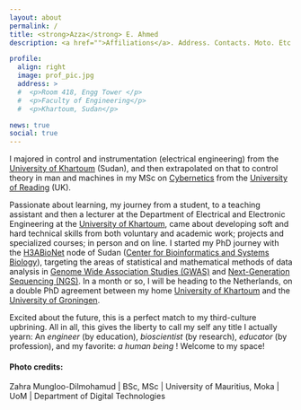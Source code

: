 ```yaml
---
layout: about
permalink: /
title: <strong>Azza</strong> E. Ahmed
description: <a href="">Affiliations</a>. Address. Contacts. Moto. Etc.

profile:
  align: right
  image: prof_pic.jpg
  address: >
  #  <p>Room 418, Engg Tower </p>
  #  <p>Faculty of Engineering</p> 
  #  <p>Khartoum, Sudan</p>

news: true
social: true
---
```


I majored in control and instrumentation (electrical engineering) from the [University of Khartoum](https://www.uofk.edu/index.php/en/) (Sudan), and then extrapolated on that to control theory in man and machines in my MSc on [Cybernetics](https://en.wikipedia.org/wiki/Cybernetics) from the [University of Reading](http://www.reading.ac.uk/) (UK). 

Passionate about learning, my journey from a student, to a teaching assistant and then a lecturer at the Department of Electrical and Electronic Engineering at the [University of Khartoum](https://www.uofk.edu/index.php/en/), came about developing soft and hard technical skills from both voluntary and academic work; projects and specialized courses; in person and on line. I started my PhD journey with the [H3ABioNet](https://h3abionet.org/) node of Sudan ([Center for Bioinformatics and Systems Biology](https://cbsb.uofk.edu/)), targeting the areas of statistical and mathematical methods of data analysis in [Genome Wide Association Studies (GWAS)](https://en.wikipedia.org/wiki/Genome-wide_association_study) and [Next-Generation Sequencing (NGS)](https://en.wikipedia.org/wiki/DNA_sequencing#Next-generation_methods).
In a month or so, I will be heading to the Netherlands, on a double PhD agreement between my home [University of Khartoum](https://www.uofk.edu/index.php/en/) and the [University of Groningen](https://www.rug.nl/?lang=en).

Excited about the future, this is a perfect match to my third-culture upbrining. All in all, this gives the liberty to call my self any title I actually yearn: An _engineer_ (by education), _bioscientist_ (by research), _educator_ (by profession), and my favorite: _a human being_ ! 
Welcome to my space!


#### Photo credits:
Zahra Mungloo-Dilmohamud | BSc, MSc | University of Mauritius, Moka | UoM | Department of Digital Technologies
